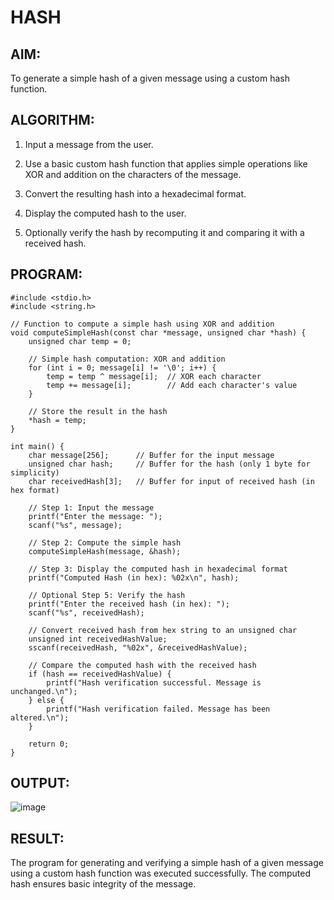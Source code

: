 # HASH

## AIM:

To generate a simple hash of a given message using a custom hash function.

## ALGORITHM:

1. Input a message from the user.

2. Use a basic custom hash function that applies simple operations like XOR and addition on the characters of the message.
   
3. Convert the resulting hash into a hexadecimal format.

4. Display the computed hash to the user.

5. Optionally verify the hash by recomputing it and comparing it with a received hash.

## PROGRAM:

```
#include <stdio.h>
#include <string.h>

// Function to compute a simple hash using XOR and addition
void computeSimpleHash(const char *message, unsigned char *hash) {
    unsigned char temp = 0;

    // Simple hash computation: XOR and addition
    for (int i = 0; message[i] != '\0'; i++) {
        temp = temp ^ message[i];  // XOR each character
        temp += message[i];        // Add each character's value
    }
    
    // Store the result in the hash
    *hash = temp;
}

int main() {
    char message[256];      // Buffer for the input message
    unsigned char hash;     // Buffer for the hash (only 1 byte for simplicity)
    char receivedHash[3];   // Buffer for input of received hash (in hex format)

    // Step 1: Input the message
    printf("Enter the message: ");
    scanf("%s", message);

    // Step 2: Compute the simple hash
    computeSimpleHash(message, &hash);

    // Step 3: Display the computed hash in hexadecimal format
    printf("Computed Hash (in hex): %02x\n", hash);

    // Optional Step 5: Verify the hash
    printf("Enter the received hash (in hex): ");
    scanf("%s", receivedHash);

    // Convert received hash from hex string to an unsigned char
    unsigned int receivedHashValue;
    sscanf(receivedHash, "%02x", &receivedHashValue);

    // Compare the computed hash with the received hash
    if (hash == receivedHashValue) {
        printf("Hash verification successful. Message is unchanged.\n");
    } else {
        printf("Hash verification failed. Message has been altered.\n");
    }

    return 0;
}

```

## OUTPUT:

![image](https://github.com/user-attachments/assets/06373434-71ed-4504-9cff-26bc51a29c31)

## RESULT:
The program for generating and verifying a simple hash of a given message using a custom hash function was executed successfully. The computed hash ensures basic integrity of the message.
